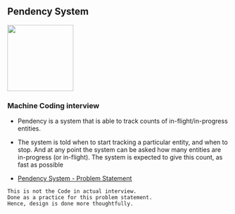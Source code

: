 ## Pendency System

<img src="https://cdn-icons-png.flaticon.com/512/3756/3756719.png" height="150px" width="150px">

### Machine Coding interview

- Pendency is a system that is able to track counts of in-flight/in-progress entities.  
- The system is told when to start tracking a particular entity, and when to stop. And at any point the system can be asked how many entities are in-progress (or in-flight). The system is expected to give this count, as fast as possible  

- [Pendency System - Problem Statement](https://github.com/alpha74/PendencySystem_JavaSpringBoot/blob/main/docs/problem_statement.md)


```
This is not the Code in actual interview.
Done as a practice for this problem statement.
Hence, design is done more thoughtfully.
```
